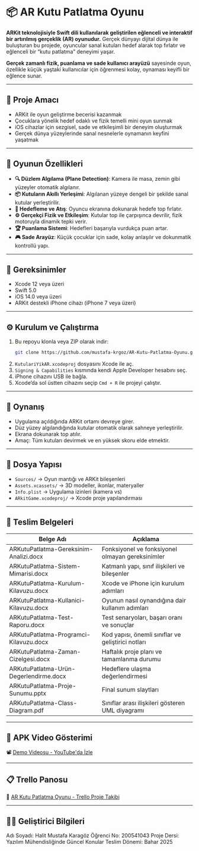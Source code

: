 # 📦 AR Kutu Patlatma Oyunu

**ARKit teknolojisiyle Swift dili kullanılarak geliştirilen eğlenceli ve interaktif bir artırılmış gerçeklik (AR) oyunudur.** Gerçek dünyayı dijital dünya ile buluşturan bu projede, oyuncular sanal kutuları hedef alarak top fırlatır ve eğlenceli bir “kutu patlatma” deneyimi yaşar.  

**Gerçek zamanlı fizik, puanlama ve sade kullanıcı arayüzü** sayesinde oyun, özellikle küçük yaştaki kullanıcılar için öğrenmesi kolay, oynaması keyifli bir eğlence sunar.

---

## 🎯 Proje Amacı

- ARKit ile oyun geliştirme becerisi kazanmak  
- Çocuklara yönelik hedef odaklı ve fizik temelli mini oyun sunmak  
- iOS cihazlar için sezgisel, sade ve etkileşimli bir deneyim oluşturmak  
- Gerçek dünya yüzeylerinde sanal nesnelerle oynamanın keyfini yaşatmak  

---

## 🚀 Oyunun Özellikleri

- **🔍 Düzlem Algılama (Plane Detection)**: Kamera ile masa, zemin gibi yüzeyler otomatik algılanır.
- **📦 Kutuların Akıllı Yerleşimi**: Algılanan yüzeye dengeli bir şekilde sanal kutular yerleştirilir.
- **🎯 Hedefleme ve Atış**: Oyuncu ekranına dokunarak hedefe top fırlatır.
- **⚙️ Gerçekçi Fizik ve Etkileşim**: Kutular top ile çarpışınca devrilir, fizik motoruyla dinamik tepki verir.
- **🏆 Puanlama Sistemi**: Hedefleri başarıyla vurdukça puan artar.
- **🎮 Sade Arayüz**: Küçük çocuklar için sade, kolay anlaşılır ve dokunmatik kontrollü yapı.

---

## 🧰 Gereksinimler

- Xcode 12 veya üzeri  
- Swift 5.0  
- iOS 14.0 veya üzeri  
- ARKit destekli iPhone cihazı (iPhone 7 veya üzeri)

---

## ⚙️ Kurulum ve Çalıştırma

1. Bu repoyu klonla veya ZIP olarak indir:
   ```bash
   git clone https://github.com/mustafa-krgoz/AR-Kutu-Patlatma-Oyunu.git
   ```
2. `KutulariYikAR.xcodeproj` dosyasını Xcode ile aç.
3. `Signing & Capabilities` kısmında kendi Apple Developer hesabını seç.
4. iPhone cihazını USB ile bağla.
5. Xcode’da sol üstten cihazını seçip `Cmd + R` ile projeyi çalıştır.

---

## 📱 Oynanış

- Uygulama açıldığında ARKit ortamı devreye girer.
- Düz yüzey algılandığında kutular otomatik olarak sahneye yerleştirilir.
- Ekrana dokunarak top atılır.
- Amaç: Tüm kutuları devirmek ve en yüksek skoru elde etmektir.

---

## 📁 Dosya Yapısı

- `Sources/` → Oyun mantığı ve ARKit bileşenleri  
- `Assets.xcassets/` → 3D modeller, ikonlar, materyaller  
- `Info.plist` → Uygulama izinleri (kamera vs)  
- `ARkitGame.xcodeproj/` → Xcode proje yapılandırması

---

## 📄 Teslim Belgeleri

| Belge Adı | Açıklama |
|-----------|----------|
| ARKutuPatlatma-Gereksinim-Analizi.docx | Fonksiyonel ve fonksiyonel olmayan gereksinimler |
| ARKutuPatlatma-Sistem-Mimarisi.docx | Katmanlı yapı, sınıf ilişkileri ve bileşenler |
| ARKutuPatlatma-Kurulum-Kilavuzu.docx | Xcode ve iPhone için kurulum adımları |
| ARKutuPatlatma-Kullanici-Kilavuzu.docx | Oyunun nasıl oynandığına dair kullanım adımları |
| ARKutuPatlatma-Test-Raporu.docx | Test senaryoları, başarı oranı ve sonuçlar |
| ARKutuPatlatma-Programci-Kilavuzu.docx | Kod yapısı, önemli sınıflar ve geliştirici notları |
| ARKutuPatlatma-Zaman-Cizelgesi.docx | Haftalık proje planı ve tamamlanma durumu |
| ARKutuPatlatma-Urün-Degerlendirme.docx | Hedeflere ulaşma değerlendirmesi |
| ARKutuPatlatma-Proje-Sunumu.pptx | Final sunum slaytları |
| ARKutuPatlatma-Class-Diagram.pdf | Sınıflar arası ilişkileri gösteren UML diyagramı |

---

## 🎥 APK Video Gösterimi

📽️ [Demo Videosu - YouTube'da İzle](https://www.youtube.com/shorts/yshWJ_DEKjo)

---

## 📋 Trello Panosu

📌 [AR Kutu Patlatma Oyunu - Trello Proje Takibi](https://trello.com/b/7gjRe2zo/ar-kutu-patlatma-oyunu-proje-takibi)

---

## 👨‍🎓 Geliştirici Bilgileri

Adı Soyadı: Halit Mustafa Karagöz
Öğrenci No: 200541043
Proje Dersi: Yazılım Mühendisliğinde Güncel Konular
Teslim Dönemi: Bahar 2025
